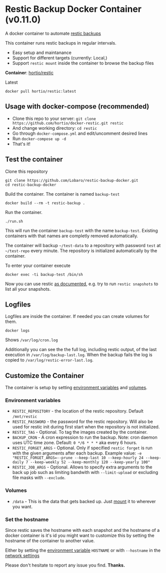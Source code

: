 # Restic Backup Docker Container (v0.11.0)

A docker container to automate [restic backups](https://restic.net/)

This container runs restic backups in regular intervals.

- Easy setup and maintanance
- Support for different targets (currently: Local,)
- Support `restic mount` inside the container to browse the backup files

**Container**: [hortio/restic](https://hub.docker.com/r/hortio/restic/)

Latest

```
docker pull hortio/restic:latest
```

## Usage with docker-compose (recommended)

- Clone this repo to your server: `git clone https://github.com/hortio/docker-restic.git restic`
- And change working directory: `cd restic`
- Go through `docker-compose.yml` and edit/uncomment desired lines
- Run `docker-compose up -d`
- That's it!

## Test the container

Clone this repository

```
git clone https://github.com/Lobaro/restic-backup-docker.git
cd restic-backup-docker
```

Build the container. The container is named `backup-test`

```
docker build --rm -t restic-backup .
```

Run the container.

```
./run.sh
```

This will run the container `backup-test` with the name `backup-test`. Existing containers with that names are completly removed automatically.

The container will backup `~/test-data` to a repository with password `test` at `~/test-repo` every minute. The repository is initialized automatically by the container.

To enter your container execute

```
docker exec -ti backup-test /bin/sh
```

Now you can use restic [as documented](https://restic.readthedocs.io/en/stable/Manual/), e.g. try to run `restic snapshots` to list all your snapshots.

## Logfiles

Logfiles are inside the container. If needed you can create volumes for them.

```
docker logs
```

Shows `/var/log/cron.log`

Additionally you can see the the full log, including restic output, of the last execution in `/var/log/backup-last.log`. When the backup fails the log is copied to `/var/log/restic-error-last.log`.

## Customize the Container

The container is setup by setting [environment variables](https://docs.docker.com/engine/reference/run/#/env-environment-variables) and [volumes](https://docs.docker.com/engine/reference/run/#volume-shared-filesystems).

### Environment variables

- `RESTIC_REPOSITORY` - the location of the restic repository. Default `/mnt/restic`
- `RESTIC_PASSWORD` - the password for the restic repository. Will also be used for restic init during first start when the repository is not initialized.
- `RESTIC_TAG` - Optional. To tag the images created by the container.
- `BACKUP_CRON` - A cron expression to run the backup. Note: cron daemon uses UTC time zone. Default: `0 */6 * * *` aka every 6 hours.
- `RESTIC_FORGET_ARGS` - Optional. Only if specified `restic forget` is run with the given arguments after each backup. Example value: `-e "RESTIC_FORGET_ARGS=--prune --keep-last 10 --keep-hourly 24 --keep-daily 7 --keep-weekly 52 --keep-monthly 120 --keep-yearly 100"`
- `RESTIC_JOB_ARGS` - Optional. Allows to specify extra arguments to the back up job such as limiting bandwith with `--limit-upload` or excluding file masks with `--exclude`.

### Volumes

- `/data` - This is the data that gets backed up. Just [mount](https://docs.docker.com/engine/reference/run/#volume-shared-filesystems) it to wherever you want.

### Set the hostname

Since restic saves the hostname with each snapshot and the hostname of a docker container is it's id you might want to customize this by setting the hostname of the container to another value.

Either by setting the [environment variable](https://docs.docker.com/engine/reference/run/#env-environment-variables) `HOSTNAME` or with `--hostname` in the [network settings](https://docs.docker.com/engine/reference/run/#network-settings)

Please don't hesitate to report any issue you find. **Thanks.**
